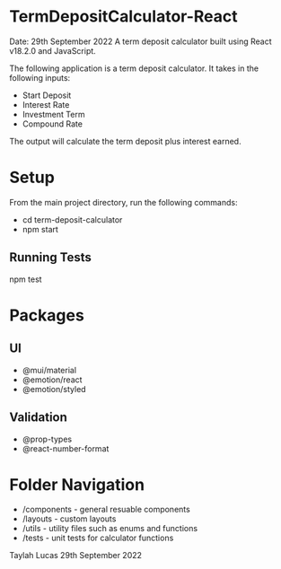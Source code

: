 # TermDepositCalculator-React
Date: 29th September 2022
A term deposit calculator built using React v18.2.0 and JavaScript.

The following application is a term deposit calculator.
It takes in the following inputs:
- Start Deposit
- Interest Rate
- Investment Term
- Compound Rate

The output will calculate the term deposit plus interest earned.

# Setup

From the main project directory, run the following commands:

- cd term-deposit-calculator
- npm start

## Running Tests

npm test

# Packages

## UI 
- @mui/material
- @emotion/react
- @emotion/styled

## Validation
- @prop-types
- @react-number-format

# Folder Navigation

- /components - general resuable components
- /layouts - custom layouts
- /utils - utility files such as enums and functions
- /tests - unit tests for calculator functions


Taylah Lucas
29th September 2022
